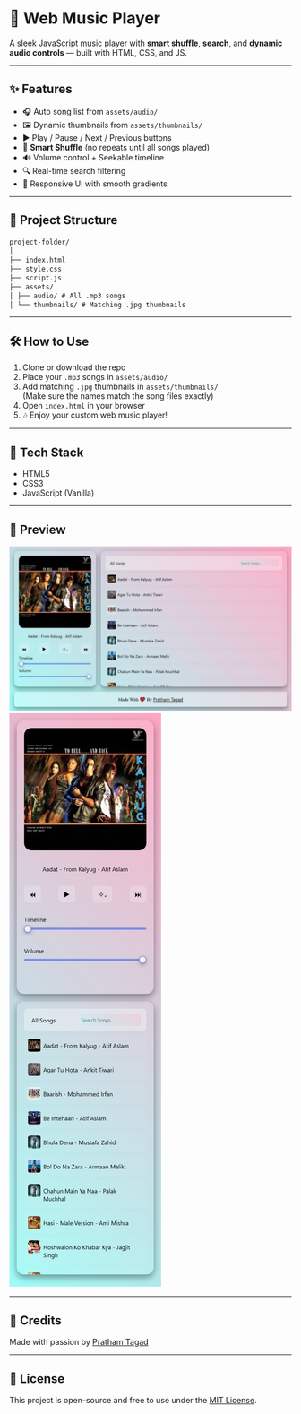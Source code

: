 # 🎵 Web Music Player

A sleek JavaScript music player with **smart shuffle**, **search**, and **dynamic audio controls** — built with HTML, CSS, and JS.

---

## ✨ Features

- 🎧 Auto song list from `assets/audio/`
- 🖼️ Dynamic thumbnails from `assets/thumbnails/`
- ▶️ Play / Pause / Next / Previous buttons
- 🔀 **Smart Shuffle** (no repeats until all songs played)
- 🔊 Volume control + Seekable timeline
- 🔍 Real-time search filtering
- 🎨 Responsive UI with smooth gradients

---

## 📂 Project Structure
```
project-folder/
│
├── index.html
├── style.css
├── script.js
├── assets/
│ ├── audio/ # All .mp3 songs
│ └── thumbnails/ # Matching .jpg thumbnails
```

---

## 🛠️ How to Use

1. Clone or download the repo  
2. Place your `.mp3` songs in `assets/audio/`  
3. Add matching `.jpg` thumbnails in `assets/thumbnails/`  
   (Make sure the names match the song files exactly)  
4. Open `index.html` in your browser  
5. 🎶 Enjoy your custom web music player!

---

## 🧠 Tech Stack

- HTML5  
- CSS3  
- JavaScript (Vanilla)

---

## 📸 Preview

![Music Player Desktop Screenshot](assets/preview1.jpeg)  
![Music Player Phone Screenshot](assets/preview2.jpeg)  

---

## 💖 Credits

Made with passion by [Pratham Tagad](https://github.com/prathamtagad)

---

## 📄 License

This project is open-source and free to use under the [MIT License](LICENSE).
